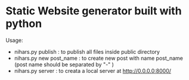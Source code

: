 # Static Website generator built with python

Usage: 
* nihars.py publish : to publish all files inside public directory
* nihars.py new post_name : to create new post with name post_name (post name should be separated by "-" )
* nihars.py server : to creata a local server at http://0.0.0.0:8000/